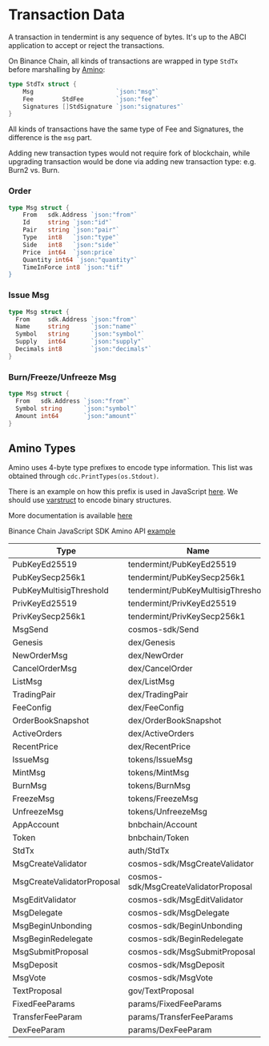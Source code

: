 # Transaction Data

A transaction in tendermint is any sequence of bytes. It's up to the ABCI application to accept or reject the transactions.

On Binance Chain, all kinds of transactions are wrapped in type `StdTx` before marshalling by [Amino](https://github.com/tendermint/go-amino):

```go
type StdTx struct {
    Msg                       `json:"msg"`
    Fee        StdFee         `json:"fee"`
    Signatures []StdSignature `json:"signatures"`
}
```

All kinds of transactions have the same type of Fee and Signatures, the difference is the `msg` part.

Adding new transaction types would not require fork of blockchain, while upgrading transaction would be done via adding new transaction type: e.g. Burn2 vs. Burn.

### Order

```go
type Msg struct {
    From   sdk.Address `json:"from"`
    Id	   string `json:"id"`
    Pair   string `json:"pair"`
    Type   int8   `json:"type"`
    Side   int8   `json:"side"`
    Price  int64  `json:price`
    Quantity int64 `json:"quantity"`
    TimeInForce int8 `json:"tif"
}
```

### Issue Msg

```go
type Msg struct {
  From     sdk.Address `json:"from"`
  Name     string      `json:"name"`
  Symbol   string      `json:"symbol"`
  Supply   int64       `json:"supply"`
  Decimals int8        `json:"decimals"`
}
```

### Burn/Freeze/Unfreeze Msg

```go
type Msg struct {
  From   sdk.Address `json:"from"`
  Symbol string      `json:"symbol"`
  Amount int64       `json:"amount"`
}
```

## Amino Types

Amino uses 4-byte type prefixes to encode type information. This list was obtained through `cdc.PrintTypes(os.Stdout)`.

There is an example on how this prefix is used in JavaScript [here](https://github.com/mappum/js-tendermint/blob/51f4a8601e5e1a697c905bb0612be21ad46ec484/src/types.js#L87). We should use [varstruct](https://www.npmjs.com/package/varstruct) to encode binary structures.

More documentation is available [here](../encoding.md)

Binance Chain JavaScript SDK Amino API [example](https://github.com/binance-chain/javascript-sdk/wiki/API-Examples#amino-js-amino)

| Type                       | Name                                  | Prefix     | Length   | Notes |
| -------------------------- | ------------------------------------- | ---------- | -------- | ----- |
| PubKeyEd25519              | tendermint/PubKeyEd25519              | 0x1624DE64 | 0x20     |       |
| PubKeySecp256k1            | tendermint/PubKeySecp256k1            | 0xEB5AE987 | 0x21     |       |
| PubKeyMultisigThreshold    | tendermint/PubKeyMultisigThreshold    | 0x22C1F7E2 | variable |       |
| PrivKeyEd25519             | tendermint/PrivKeyEd25519             | 0xA3288910 | 0x40     |       |
| PrivKeySecp256k1           | tendermint/PrivKeySecp256k1           | 0xE1B0F79B | 0x20     |       |
| MsgSend                    | cosmos-sdk/Send                       | 0x2A2C87FA | variable |       |
| Genesis                    | dex/Genesis                           | 0xDE082972 | variable |       |
| NewOrderMsg                | dex/NewOrder                          | 0xCE6DC043 | variable |       |
| CancelOrderMsg             | dex/CancelOrder                       | 0x166E681B | variable |       |
| ListMsg                    | dex/ListMsg                           | 0xB41DE13F | variable |       |
| TradingPair                | dex/TradingPair                       | 0x4F88DF56 | variable |       |
| FeeConfig                  | dex/FeeConfig                         | 0xF7DB5159 | variable |       |
| OrderBookSnapshot          | dex/OrderBookSnapshot                 | 0x48C09C8E | variable |       |
| ActiveOrders               | dex/ActiveOrders                      | 0xBB70A053 | variable |       |
| RecentPrice                | dex/RecentPrice                       | 0x278FAD64 | variable |       |
| IssueMsg                   | tokens/IssueMsg                       | 0x17EFAB80 | variable |       |
| MintMsg                    | tokens/MintMsg                        | 0x467E0829 | variable |       |
| BurnMsg                    | tokens/BurnMsg                        | 0x7ED2D2A0 | variable |       |
| FreezeMsg                  | tokens/FreezeMsg                      | 0xE774B32D | variable |       |
| UnfreezeMsg                | tokens/UnfreezeMsg                    | 0x6515FF0D | variable |       |
| AppAccount                 | bnbchain/Account                      | 0x4BDC4C27 | variable |       |
| Token                      | bnbchain/Token                        | 0x140364E6 | variable |       |
| StdTx                      | auth/StdTx                            | 0xF0625DEE | variable |       |
| MsgCreateValidator         | cosmos-sdk/MsgCreateValidator         | 0xEB361D01 | variable |       |
| MsgCreateValidatorProposal | cosmos-sdk/MsgCreateValidatorProposal | 0xDB6A19FD | variable |       |
| MsgEditValidator           | cosmos-sdk/MsgEditValidator           | 0xC2E8BCCD | variable |       |
| MsgDelegate                | cosmos-sdk/MsgDelegate                | 0x921D2E4E | variable |       |
| MsgBeginUnbonding          | cosmos-sdk/BeginUnbonding             | 0xA3823C9A | variable |       |
| MsgBeginRedelegate         | cosmos-sdk/BeginRedelegate            | 0x267996D2 | variable |       |
| MsgSubmitProposal          | cosmos-sdk/MsgSubmitProposal          | 0xB42D614E | variable |       |
| MsgDeposit                 | cosmos-sdk/MsgDeposit                 | 0xA18A56E5 | variable |       |
| MsgVote                    | cosmos-sdk/MsgVote                    | 0xA1CADD36 | variable |       |
| TextProposal               | gov/TextProposal                      | 0xACCBA2DE | variable |       |
| FixedFeeParams             | params/FixedFeeParams                 | 0xC2A96FA3 | variable |       |
| TransferFeeParam           | params/TransferFeeParams              | 0x9A3D2769 | variable |       |
| DexFeeParam                | params/DexFeeParam                    | 0x495A5044 | variable |       |
